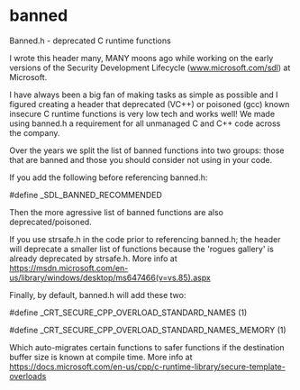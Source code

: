 # banned
Banned.h - deprecated C runtime functions

I wrote this header many, MANY moons ago while working on the early versions of the Security Development Lifecycle (www.microsoft.com/sdl) at Microsoft. 

I have always been a big fan of making tasks as simple as possible and I figured creating a header that deprecated (VC++) or poisoned (gcc) known insecure C runtime functions is very low tech and works well! We made using banned.h a requirement for all unmanaged C and C++ code across the company. 

Over the years we split the list of banned functions into two groups: those that are banned and those you should consider not using in your code.

If you add the following before referencing banned.h:

#define _SDL_BANNED_RECOMMENDED

Then the more agressive list of banned functions are also deprecated/poisoned. 

If you use strsafe.h in the code prior to referencing banned.h; the header will deprecate a smaller list of functions because the 'rogues gallery' is already deprecated by strsafe.h. More info at https://msdn.microsoft.com/en-us/library/windows/desktop/ms647466(v=vs.85).aspx

Finally, by default, banned.h will add these two:

#define _CRT_SECURE_CPP_OVERLOAD_STANDARD_NAMES			(1)

#define _CRT_SECURE_CPP_OVERLOAD_STANDARD_NAMES_MEMORY	(1)

Which auto-migrates certain functions to safer functions if the destination buffer size is known at compile time. More info at https://docs.microsoft.com/en-us/cpp/c-runtime-library/secure-template-overloads
